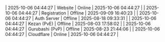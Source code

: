 | 2025-10-06 04:44:27 | Website | Online | 2025-10-06 04:44:27 |
| 2025-10-06 04:44:27 | Registration | Offline | 2025-09-09 16:40:23 |
| 2025-10-06 04:44:27 | Auth Server | Offline | 2025-08-18 09:33:31 |
| 2025-10-06 04:44:27 | Kezan (PvE) | Offline | 2025-08-03 17:58:02 |
| 2025-10-06 04:44:27 | Gurubashi (PvP) | Offline | 2025-08-23 21:44:06 |
| 2025-10-06 04:44:27 | Cloudflare | Online | 2025-10-06 04:44:27 |
